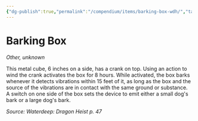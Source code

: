 ```yaml
---
{"dg-publish":true,"permalink":"/compendium/items/barking-box-wdh/","tags":["compendium/src/5e/wdh","item/rarity/unknown","item/wondrous/wondrous-item"]}
---
```


# Barking Box
*Other, unknown*  


This metal cube, 6 inches on a side, has a crank on top. Using an action to wind the crank activates the box for 8 hours. While activated, the box barks whenever it detects vibrations within 15 feet of it, as long as the box and the source of the vibrations are in contact with the same ground or substance. A switch on one side of the box sets the device to emit either a small dog's bark or a large dog's bark.

*Source: Waterdeep: Dragon Heist p. 47*